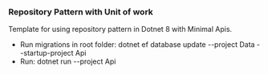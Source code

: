 ### Repository Pattern with Unit of work
 Template for using repository pattern in Dotnet 8 with Minimal Apis.
 - Run migrations in root folder: dotnet ef database update --project Data --startup-project Api
 - Run: dotnet run --project Api
